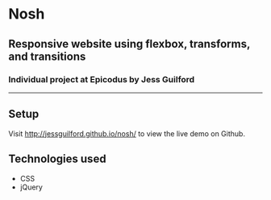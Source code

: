 # Nosh
## Responsive website using flexbox, transforms, and transitions
### Individual project at Epicodus by Jess Guilford
***
## Setup
Visit http://jessguilford.github.io/nosh/ to view the live demo on Github.

## Technologies used
- CSS
- jQuery
